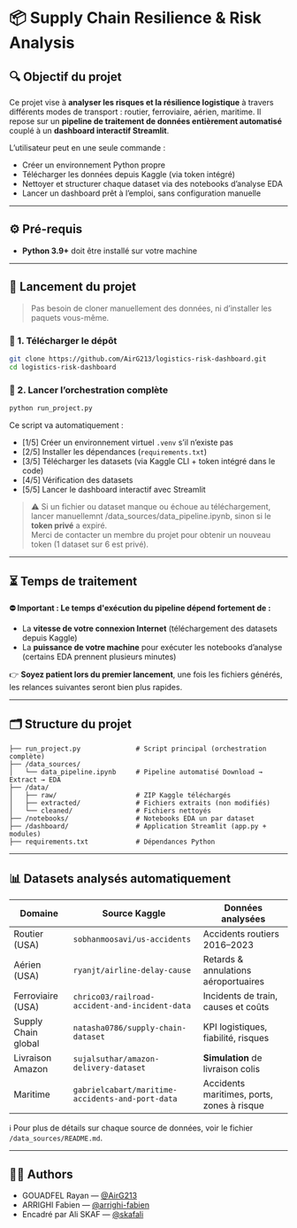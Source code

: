 # 📦 Supply Chain Resilience & Risk Analysis

## 🔍 Objectif du projet

Ce projet vise à **analyser les risques et la résilience logistique** à travers différents modes de transport : routier, ferroviaire, aérien, maritime.
Il repose sur un **pipeline de traitement de données entièrement automatisé** couplé à un **dashboard interactif Streamlit**.

L’utilisateur peut en une seule commande :

- Créer un environnement Python propre
- Télécharger les données depuis Kaggle (via token intégré)
- Nettoyer et structurer chaque dataset via des notebooks d’analyse EDA
- Lancer un dashboard prêt à l’emploi, sans configuration manuelle

---

## ⚙️ Pré-requis

- **Python 3.9+** doit être installé sur votre machine

---

## 🚀 Lancement du projet 

> Pas besoin de cloner manuellement des données, ni d’installer les paquets vous-même.

### 🧪 1. Télécharger le dépôt

```bash
git clone https://github.com/AirG213/logistics-risk-dashboard.git
cd logistics-risk-dashboard
```

### 🏁 2. Lancer l’orchestration complète

```bash
python run_project.py
```

Ce script va automatiquement :

- [1/5] Créer un environnement virtuel `.venv` s’il n’existe pas
- [2/5] Installer les dépendances (`requirements.txt`)
- [3/5] Télécharger les datasets (via Kaggle CLI + token intégré dans le code)
- [4/5] Vérification des datasets
- [5/5] Lancer le dashboard interactif avec Streamlit

> ⚠️ Si un fichier ou dataset manque ou échoue au téléchargement, lancer manuellemnt /data_sources/data_pipeline.ipynb, sinon si le **token privé** a expiré.  
> Merci de contacter un membre du projet pour obtenir un nouveau token (1 dataset sur 6 est privé).

---

## ⏳ Temps de traitement

**⛔ Important : Le temps d'exécution du pipeline dépend fortement de :**
- La **vitesse de votre connexion Internet** (téléchargement des datasets depuis Kaggle)
- La **puissance de votre machine** pour exécuter les notebooks d’analyse (certains EDA prennent plusieurs minutes)

👉 **Soyez patient lors du premier lancement**, une fois les fichiers générés, les relances suivantes seront bien plus rapides.

---
## 🗂️ Structure du projet

```
├── run_project.py              # Script principal (orchestration complète)
├── /data_sources/
│   └── data_pipeline.ipynb     # Pipeline automatisé Download → Extract → EDA
├── /data/
│   ├── raw/                    # ZIP Kaggle téléchargés
│   ├── extracted/              # Fichiers extraits (non modifiés)
│   └── cleaned/                # Fichiers nettoyés
├── /notebooks/                 # Notebooks EDA un par dataset
├── /dashboard/                 # Application Streamlit (app.py + modules)
├── requirements.txt            # Dépendances Python
```

---

## 📊 Datasets analysés automatiquement

| Domaine              | Source Kaggle                                                   | Données analysées                        |
|----------------------|-----------------------------------------------------------------|------------------------------------------|
| Routier (USA)        | `sobhanmoosavi/us-accidents`                                    | Accidents routiers 2016–2023             |
| Aérien (USA)         | `ryanjt/airline-delay-cause`                                    | Retards & annulations aéroportuaires     |
| Ferroviaire (USA)    | `chrico03/railroad-accident-and-incident-data`                  | Incidents de train, causes et coûts      |
| Supply Chain global  | `natasha0786/supply-chain-dataset`                              | KPI logistiques, fiabilité, risques      |
| Livraison Amazon     | `sujalsuthar/amazon-delivery-dataset`                           | **Simulation** de livraison colis        |
| Maritime             | `gabrielcabart/maritime-accidents-and-port-data`                | Accidents maritimes, ports, zones à risque

ℹ️ Pour plus de détails sur chaque source de données, voir le fichier `/data_sources/README.md`.

---

## 👨‍💻 Authors

- GOUADFEL Rayan — [@AirG213](https://github.com/AirG213)  
- ARRIGHI Fabien — [@arrighi-fabien](https://github.com/arrighi-fabien)  
- Encadré par Ali SKAF — [@skafali](https://github.com/skafali)
